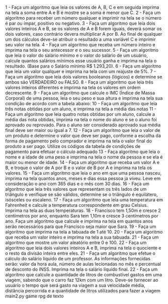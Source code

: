 1 - Faça um algoritmo que leia os valores de A, B, C e em seguida imprima na tela a soma entre A e B é mostre se a soma é menor que C.
2 - Faça um algoritmo para receber um número qualquer e imprimir na tela se o número é par ou ímpar, positivo ou negativo.
3 - Faça um algoritmo que leia dois valores inteiros A e B, se os valores de A e B forem iguais, deverá somar os dois valores, caso contrário devera multiplicar
A por B. Ao final de qualquer um dos cálculos deve-se atribuir o resultado a uma variável C e imprimir seu valor na tela.
4 - Faça um algoritmo que receba um número inteiro e imprima na tela o seu antecessor e o seu sucessor.
5 - Faça um algoritmo que leia o valor do salário mínimo e o valor do salário de um usuário, calcule quantos salários mínimos esse usuário ganha e imprima na tela
o resultado. (Base para o Salário mínimo R$ 1.293,20).
6 - Faça um algoritmo que leia um valor qualquer e imprima na tela com um reajuste de 5%.
7 - Faça um algoritmo que leia dois valores booleanos (lógicos) e determine se ambos são VERDADEIRO ou FALSO.
8 - Faça um algoritmo que leia três valores inteiros diferentes e imprima na tela os valores em ordem decrescente.
9 - Faça um algoritmo que calcule o IMC (Índice de Massa Corporal) de uma pessoa, leia o seu peso e sua altura e imprima na tela sua condição de acordo com a tabela abaixo:
10 - Faça um algoritmo que leia três notas obtidas por um aluno, e imprima na tela a média das notas
11 - Faça um algoritmo que leia quatro notas obtidas por um aluno, calcule a média das nota obtidas, imprima na tela o nome do aluno e 
se o aluno foi aprovado ou reprovado. Para o aluno ser considerado aprovado sua média final deve ser maior ou igual a 7.
12 - Faça um algoritmo que leia o valor de um produto e determine o valor que deve ser pago, conforme a escolha da forma de pagamento
pelo comprador e imprima na tela o valor final do produto a ser pago. Utilize os códigos da tabela de condições de pagamento para efetuar o cálculo adequado
13 - Faça algoritmo que leia o nome e a idade de uma peso e imprima na tela o nome da pessoa e se ela é maior ou menor de idade. 
14 - Faça um algoritmo que receba um valor A e B, e troque o valor de A por B e o valor de B por A e imprima na tela os valores.
15 - Faça um algoritmo que leia o ano em que uma pessoa nasceu, imprima na tela quantos anos, meses e dias essa pessoa ja viveu. Leve em consideração o ano com 365 dias e o mês com 30 dias.
16 - Faça um algoritmo que leia três valores que representam os três lados de um triângulo e verifique se são válidos, determine se o triângulo é equilátero, isósceles ou escaleno.
17 - Faça um algoritmo que leia uma temperatura em Fahrenheit e calcule a temperatura correspondente em grau Celsius. Imprima na tela as duas temperaturas.
18 - Francisco tem 1,50m e cresce 2 centímetros por ano, enquanto Sara tem 1,10m e cresce 3 centímetros por ano. Faça um algoritmo que calcule e imprima na tela em quantos anos serão necessários para que Francisco seja maior que Sara.
19 - Faça um algoritmo que imprima na tela a tabuada de 1 até 10.
20 - Faça um algoritmo que receba um valor inteiro e imprima na tela a sua tabuada.
21 - Faça um algoritmo que mostre um valor aleatório entre 0 e 100.
22 - Faça um algoritmo que leia dois valores inteiros A e B, imprima na tela o quociente e o resto da divisão inteira entre eles.
21 - Faça um algoritmo que efetue o cálculo do salário líquido de um professor. As informações fornecidas serão: valor da hora aula, número de aulas lecionadas no mês e percentual de desconto do INSS. Imprima na tela o salário líquido final.
22 - Faça um algoritmo que calcule a quantidade de litros de combustível gastos em uma viagem, sabendo que o carro faz 12km com um litro. Deve-se fornecer ao usuário o tempo que será gasto na viagem a sua velocidade média, distância percorrida e a quantidade de litros utilizados para fazer a viagem
main2.py game rpg de texto

